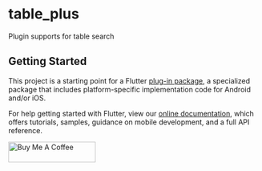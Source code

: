 # table_plus

Plugin supports for table search

## Getting Started

This project is a starting point for a Flutter
[plug-in package](https://flutter.dev/developing-packages/),
a specialized package that includes platform-specific implementation code for
Android and/or iOS.

For help getting started with Flutter, view our
[online documentation](https://flutter.dev/docs), which offers tutorials,
samples, guidance on mobile development, and a full API reference.


<a href="https://www.buymeacoffee.com/balajiks006" target="_blank"><img src="https://cdn.buymeacoffee.com/buttons/default-orange.png" alt="Buy Me A Coffee" height="41" width="174"></a>
